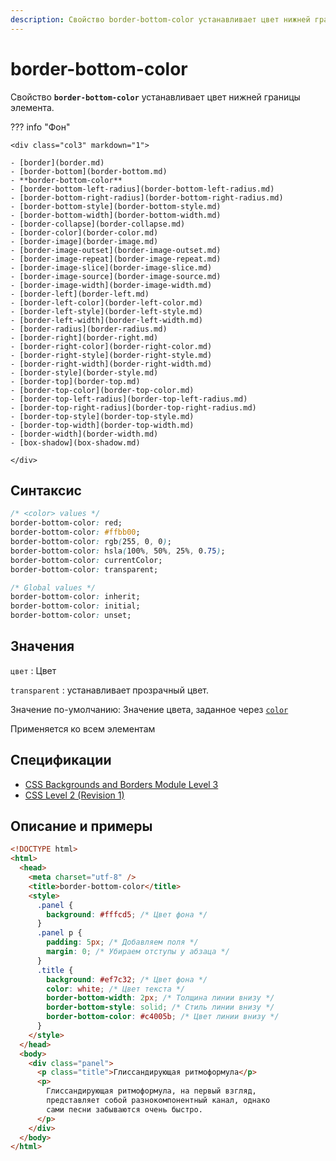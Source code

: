 ```yaml
---
description: Свойство border-bottom-color устанавливает цвет нижней границы элемента
---
```


# border-bottom-color

Свойство **`border-bottom-color`** устанавливает цвет нижней границы элемента.

??? info "Фон"

    <div class="col3" markdown="1">

    - [border](border.md)
    - [border-bottom](border-bottom.md)
    - **border-bottom-color**
    - [border-bottom-left-radius](border-bottom-left-radius.md)
    - [border-bottom-right-radius](border-bottom-right-radius.md)
    - [border-bottom-style](border-bottom-style.md)
    - [border-bottom-width](border-bottom-width.md)
    - [border-collapse](border-collapse.md)
    - [border-color](border-color.md)
    - [border-image](border-image.md)
    - [border-image-outset](border-image-outset.md)
    - [border-image-repeat](border-image-repeat.md)
    - [border-image-slice](border-image-slice.md)
    - [border-image-source](border-image-source.md)
    - [border-image-width](border-image-width.md)
    - [border-left](border-left.md)
    - [border-left-color](border-left-color.md)
    - [border-left-style](border-left-style.md)
    - [border-left-width](border-left-width.md)
    - [border-radius](border-radius.md)
    - [border-right](border-right.md)
    - [border-right-color](border-right-color.md)
    - [border-right-style](border-right-style.md)
    - [border-right-width](border-right-width.md)
    - [border-style](border-style.md)
    - [border-top](border-top.md)
    - [border-top-color](border-top-color.md)
    - [border-top-left-radius](border-top-left-radius.md)
    - [border-top-right-radius](border-top-right-radius.md)
    - [border-top-style](border-top-style.md)
    - [border-top-width](border-top-width.md)
    - [border-width](border-width.md)
    - [box-shadow](box-shadow.md)

    </div>

## Синтаксис

```css
/* <color> values */
border-bottom-color: red;
border-bottom-color: #ffbb00;
border-bottom-color: rgb(255, 0, 0);
border-bottom-color: hsla(100%, 50%, 25%, 0.75);
border-bottom-color: currentColor;
border-bottom-color: transparent;

/* Global values */
border-bottom-color: inherit;
border-bottom-color: initial;
border-bottom-color: unset;
```

## Значения

`цвет`
: Цвет

`transparent`
: устанавливает прозрачный цвет.

Значение по-умолчанию: Значение цвета, заданное через [`color`](color.md)

Применяется ко всем элементам

## Спецификации

- [CSS Backgrounds and Borders Module Level 3](http://dev.w3.org/csswg/css3-background/#border-bottom-color)
- [CSS Level 2 (Revision 1)](http://www.w3.org/TR/CSS2/box.html#border-color-properties)

## Описание и примеры

```html
<!DOCTYPE html>
<html>
  <head>
    <meta charset="utf-8" />
    <title>border-bottom-color</title>
    <style>
      .panel {
        background: #fffcd5; /* Цвет фона */
      }
      .panel p {
        padding: 5px; /* Добавляем поля */
        margin: 0; /* Убираем отступы у абзаца */
      }
      .title {
        background: #ef7c32; /* Цвет фона */
        color: white; /* Цвет текста */
        border-bottom-width: 2px; /* Толщина линии внизу */
        border-bottom-style: solid; /* Стиль линии внизу */
        border-bottom-color: #c4005b; /* Цвет линии внизу */
      }
    </style>
  </head>
  <body>
    <div class="panel">
      <p class="title">Глиссандирующая ритмоформула</p>
      <p>
        Глиссандирующая ритмоформула, на первый взгляд,
        представляет собой разнокомпонентный канал, однако
        сами песни забываются очень быстро.
      </p>
    </div>
  </body>
</html>
```
